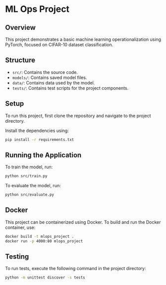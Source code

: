 # ML Ops Project

## Overview
This project demonstrates a basic machine learning operationalization using PyTorch, focused on CIFAR-10 dataset classification.

## Structure
- `src/`: Contains the source code.
- `models/`: Contains saved model files.
- `data/`: Contains data used by the model.
- `tests/`: Contains test scripts for the project components.

## Setup
To run this project, first clone the repository and navigate to the project directory.

Install the dependencies using:

```bash
pip install -r requirements.txt
```

## Running the Application
To train the model, run:

```bash
python src/train.py
```

To evaluate the model, run:

```bash
python src/evaluate.py
```

## Docker
This project can be containerized using Docker. To build and run the Docker container, use:

```bash
docker build -t mlops_project .
docker run -p 4000:80 mlops_project
```

## Testing
To run tests, execute the following command in the project directory:

```bash
python -m unittest discover -s tests
```
